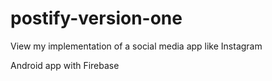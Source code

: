 # postify-version-one

View my implementation of a social media app like Instagram

Android app with Firebase 
